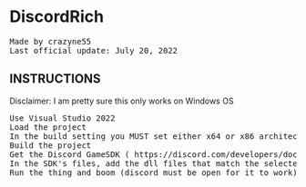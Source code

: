 # DiscordRich
<pre>
Made by crazyne55
Last official update: July 20, 2022
</pre>

## INSTRUCTIONS
Disclaimer: I am pretty sure this only works on Windows OS

<pre>
Use Visual Studio 2022
Load the project
In the build setting you MUST set either x64 or x86 architecture.
Build the project
Get the Discord GameSDK ( https://discord.com/developers/docs/game-sdk/sdk-starter-guide )
In the SDK's files, add the dll files that match the selected architecture above
Run the thing and boom (discord must be open for it to work)
</pre>

